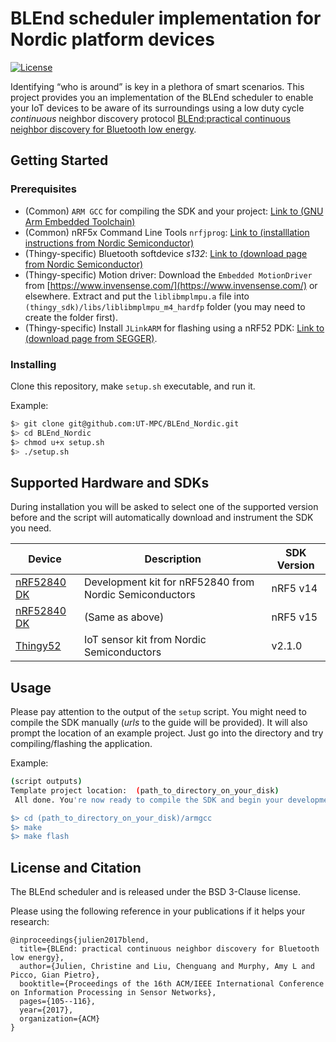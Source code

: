 # BLEnd scheduler implementation for Nordic platform devices
[![License](https://img.shields.io/badge/license-BSD-blue.svg)](LICENSE)

Identifying “who is around” is key in a plethora of smart scenarios. This project provides you an implementation of the BLEnd scheduler to enable your IoT devices to be aware of its surroundings using a low duty cycle _continuous_ neighbor discovery protocol [BLEnd:practical continuous neighbor discovery for Bluetooth low energy](https://dl.acm.org/citation.cfm?id=3055086).

## Getting Started

### Prerequisites
- (Common) `ARM GCC` for compiling the SDK and your project: [Link to (GNU Arm Embedded Toolchain)](https://developer.arm.com/open-source/gnu-toolchain/gnu-rm)
- (Common) nRF5x Command Line Tools `nrfjprog`: [Link to (installlation instructions from Nordic Semiconductor)](http://infocenter.nordicsemi.com/index.jsp?topic=%2Fcom.nordic.infocenter.tools%2Fdita%2Ftools%2Fnrf5x_command_line_tools%2Fnrf5x_nrfjprogexe.html)
- (Thingy-specific) Bluetooth softdevice _s132_: [Link to (download page from Nordic Semiconductor)](https://www.nordicsemi.com/eng/nordic/Products/nRF52832/S132-SD-v4/58803)
- (Thingy-specific) Motion driver: Download the `Embedded MotionDriver` from [https://www.invensense.com/](https://www.invensense.com/) or elsewhere. Extract and put the `liblibmplmpu.a` file into `(thingy_sdk)/libs/liblibmplmpu_m4_hardfp` folder (you may need to create the folder first).
- (Thingy-specific) Install `JLinkARM` for flashing using a nRF52 PDK: [Link to (download page from SEGGER)](https://www.segger.com/jlink-software.html?step=1&file=JLink_510d).

### Installing
Clone this repository, make ```setup.sh``` executable, and run it.

Example:
```bash
$> git clone git@github.com:UT-MPC/BLEnd_Nordic.git
$> cd BLEnd_Nordic
$> chmod u+x setup.sh
$> ./setup.sh
```

## Supported Hardware and SDKs
During installation you will be asked to select one of the supported
version before and the script will automatically download and
instrument the SDK you need.

| Device | Description | SDK Version |
| --- | --- | --- |
| [nRF52840 DK](https://www.nordicsemi.com/eng/Products/nRF52840-DK) | Development kit for nRF52840 from Nordic Semiconductors  | nRF5 v14 |
| [nRF52840 DK](https://www.nordicsemi.com/eng/Products/nRF52840-DK) | (Same as above)  | nRF5 v15 |
| [Thingy52](https://www.nordicsemi.com/eng/Products/Nordic-Thingy-52) | IoT sensor kit from Nordic Semiconductors  | v2.1.0 |

## Usage
Please pay attention to the output of the ```setup``` script. You might need to compile the SDK manually (_urls_ to the guide will be provided). It will also prompt the location of an example project.
Just go into the directory and try compiling/flashing the application.

Example:
```bash
(script outputs)
Template project location:  (path_to_directory_on_your_disk)
 All done. You're now ready to compile the SDK and begin your development (with the template project).

$> cd (path_to_directory_on_your_disk)/armgcc
$> make
$> make flash
```

## License and Citation
The BLEnd scheduler and is released under the BSD 3-Clause license.

Please using the following reference in your publications if it helps your research:

```
@inproceedings{julien2017blend,
  title={BLEnd: practical continuous neighbor discovery for Bluetooth low energy},
  author={Julien, Christine and Liu, Chenguang and Murphy, Amy L and Picco, Gian Pietro},
  booktitle={Proceedings of the 16th ACM/IEEE International Conference on Information Processing in Sensor Networks},
  pages={105--116},
  year={2017},
  organization={ACM}
}
```
